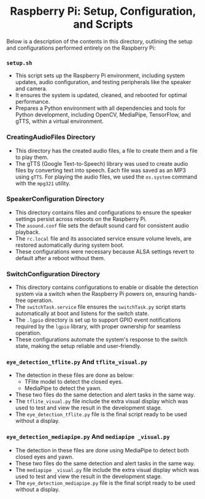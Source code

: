 <div align="center">

# Raspberry Pi: Setup, Configuration, and Scripts

</div>

Below is a description of the contents in this directory, outlining the setup and configurations performed entirely on the Raspberry Pi:

### `setup.sh`

- This script sets up the Raspberry Pi environment, including system updates, audio configuration, and testing peripherals like the speaker and camera.
- It ensures the system is updated, cleaned, and rebooted for optimal performance.
- Prepares a Python environment with all dependencies and tools for Python development, including OpenCV, MediaPipe, TensorFlow, and gTTS, within a virtual environment.

### CreatingAudioFiles Directory

- This directory has the created audio files, a file to create them and a file to play them.
- The gTTS (Google Text-to-Speech) library was used to create audio files by converting text into speech. Each file was saved as an MP3 using `gTTS`. For playing the audio files, we used the `os.system` command with the `mpg321` utility.

### SpeakerConfiguration Directory

- This directory contains files and configurations to ensure the speaker settings persist across reboots on the Raspberry Pi.
- The `asound.conf` file sets the default sound card for consistent audio playback.
- The `rc.local` file and its associated service ensure volume levels, are restored automatically during system boot.
- These configurations were necessary because ALSA settings revert to default after a reboot without them.

### SwitchConfiguration Directory

- This directory contains configurations to enable or disable the detection system via a switch when the Raspberry Pi powers on, ensuring hands-free operation.
- The `switchTask.service` file ensures the `switchTask.py` script starts automatically at boot and listens for the switch state.
- The `.lgpio` directory is set up to support GPIO event notifications required by the `lgpio` library, with proper ownership for seamless operation.
- These configurations automate the system's response to the switch state, making the setup reliable and user-friendly.

### `eye_detection_tflite.py` And `tflite_visual.py`

- The detection in these files are done as below:
    - TFlite model to detect the closed eyes.
    - MediaPipe to detect the yawn.
- These two files do the same detection and alert tasks in the same way.
- The `tflite_visual.py` file include the extra visual display which was used to test and view the result in the development stage.
- The `eye_detection_tflite.py` file is the final script ready to be used without a display.

### `eye_detection_mediapipe.py` And `mediapipe _visual.py`

- The detection in these files are done using MediaPipe to detect both closed eyes and yawn.
- These two files do the same detection and alert tasks in the same way.
- The `mediapipe _visual.py` file include the extra visual display which was used to test and view the result in the development stage.
- The `eye_detection_mediapipe.py` file is the final script ready to be used without a display.
